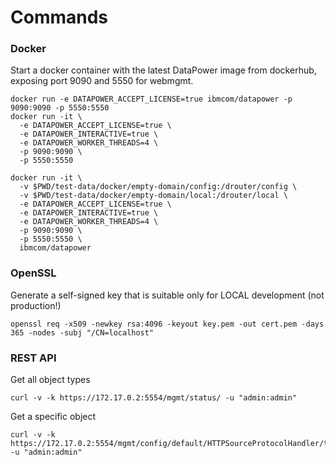 # Commands

### Docker

Start a docker container with the latest DataPower image from dockerhub, exposing port 9090 and 5550 for webmgmt.
```
docker run -e DATAPOWER_ACCEPT_LICENSE=true ibmcom/datapower -p 9090:9090 -p 5550:5550
docker run -it \
  -e DATAPOWER_ACCEPT_LICENSE=true \
  -e DATAPOWER_INTERACTIVE=true \
  -e DATAPOWER_WORKER_THREADS=4 \
  -p 9090:9090 \
  -p 5550:5550

docker run -it \
  -v $PWD/test-data/docker/empty-domain/config:/drouter/config \
  -v $PWD/test-data/docker/empty-domain/local:/drouter/local \
  -e DATAPOWER_ACCEPT_LICENSE=true \
  -e DATAPOWER_INTERACTIVE=true \
  -e DATAPOWER_WORKER_THREADS=4 \
  -p 9090:9090 \
  -p 5550:5550 \
  ibmcom/datapower
```

### OpenSSL

Generate a self-signed key that is suitable only for LOCAL development (not production!)

```
openssl req -x509 -newkey rsa:4096 -keyout key.pem -out cert.pem -days 365 -nodes -subj "/CN=localhost"
```

### REST API

Get all object types
```
curl -v -k https://172.17.0.2:5554/mgmt/status/ -u "admin:admin"
```

Get a specific object
```
curl -v -k https://172.17.0.2:5554/mgmt/config/default/HTTPSourceProtocolHandler/test_http_handler -u "admin:admin"
```

